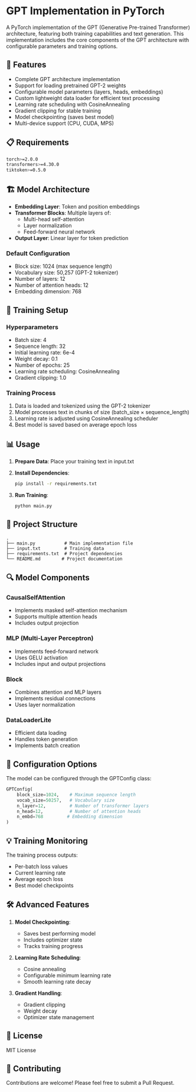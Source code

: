 # GPT Implementation in PyTorch

A PyTorch implementation of the GPT (Generative Pre-trained Transformer) architecture, featuring both training capabilities and text generation. This implementation includes the core components of the GPT architecture with configurable parameters and training options.

## 🚀 Features

- Complete GPT architecture implementation
- Support for loading pretrained GPT-2 weights
- Configurable model parameters (layers, heads, embeddings)
- Custom lightweight data loader for efficient text processing
- Learning rate scheduling with CosineAnnealing
- Gradient clipping for stable training
- Model checkpointing (saves best model)
- Multi-device support (CPU, CUDA, MPS)

## 📋 Requirements

```bash
torch>=2.0.0
transformers>=4.30.0
tiktoken>=0.5.0
```

## 🏗️ Model Architecture

- **Embedding Layer**: Token and position embeddings
- **Transformer Blocks**: Multiple layers of:
  - Multi-head self-attention
  - Layer normalization
  - Feed-forward neural network
- **Output Layer**: Linear layer for token prediction

### Default Configuration
- Block size: 1024 (max sequence length)
- Vocabulary size: 50,257 (GPT-2 tokenizer)
- Number of layers: 12
- Number of attention heads: 12
- Embedding dimension: 768

## 💾 Training Setup

### Hyperparameters
- Batch size: 4
- Sequence length: 32
- Initial learning rate: 6e-4
- Weight decay: 0.1
- Number of epochs: 25
- Learning rate scheduling: CosineAnnealing
- Gradient clipping: 1.0

### Training Process
1. Data is loaded and tokenized using the GPT-2 tokenizer
2. Model processes text in chunks of size (batch_size × sequence_length)
3. Learning rate is adjusted using CosineAnnealing scheduler
4. Best model is saved based on average epoch loss

## 📊 Usage

1. **Prepare Data**:
   Place your training text in input.txt

2. **Install Dependencies**:
   ```bash
   pip install -r requirements.txt
   ```

3. **Run Training**:
   ```bash
   python main.py
   ```

## 📁 Project Structure

```
.
├── main.py           # Main implementation file
├── input.txt         # Training data
├── requirements.txt  # Project dependencies
└── README.md        # Project documentation
```

## 🔍 Model Components

### CausalSelfAttention
- Implements masked self-attention mechanism
- Supports multiple attention heads
- Includes output projection

### MLP (Multi-Layer Perceptron)
- Implements feed-forward network
- Uses GELU activation
- Includes input and output projections

### Block
- Combines attention and MLP layers
- Implements residual connections
- Uses layer normalization

### DataLoaderLite
- Efficient data loading
- Handles token generation
- Implements batch creation

## 🔧 Configuration Options

The model can be configured through the GPTConfig class:
```python
GPTConfig(
    block_size=1024,    # Maximum sequence length
    vocab_size=50257,   # Vocabulary size
    n_layer=12,         # Number of transformer layers
    n_head=12,          # Number of attention heads
    n_embd=768         # Embedding dimension
)
```

## 💡 Training Monitoring

The training process outputs:
- Per-batch loss values
- Current learning rate
- Average epoch loss
- Best model checkpoints

## 🛠️ Advanced Features

1. **Model Checkpointing**:
   - Saves best performing model
   - Includes optimizer state
   - Tracks training progress

2. **Learning Rate Scheduling**:
   - Cosine annealing
   - Configurable minimum learning rate
   - Smooth learning rate decay

3. **Gradient Handling**:
   - Gradient clipping
   - Weight decay
   - Optimizer state management

## 📝 License

MIT License

## 🤝 Contributing

Contributions are welcome! Please feel free to submit a Pull Request.